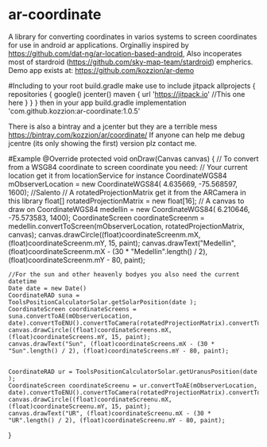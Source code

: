 # ar-coordinate
A library for converting coordinates in varios systems to screen coordinates for use in android ar applications. 
Orginalliy inspired by https://github.com/dat-ng/ar-location-based-android, 
Also incoperates most of stardroid (https://github.com/sky-map-team/stardroid) empherics.
Demo app exists at:
https://github.com/kozzion/ar-demo

#Including
to your root build.gradle make use to include jitpack
allprojects {
    repositories {
        google()
        jcenter()
        maven {
            url 'https://jitpack.io' //This one here
        }
    }
}
then in your app build.gradle
implementation 'com.github.kozzion:ar-coordinate:1.0.5'

There is also a bintray and a jcenter but they are a terrible mess
https://bintray.com/kozzion/ar/coordinate/
If anyone can help me debug jcentre (its only showing the first) version plz contact me.

#Example
@Override
protected void onDraw(Canvas canvas) {
	// To convert from a WSG84 coordinate to screen coordinate you need:
	// Your current location get it from locationService for instance
	CoordinateWGS84 mObserverLocation = new CoordinateWGS84( 4.635669, -75.568597, 1600); //Salento
	// A rotatedProjectionMatrix get it from the ARCamera in this library
	float[] rotatedProjectionMatrix = new float[16];
	// A canvas to draw on
	CoordinateWGS84 medellin = new CoordinateWGS84( 6.210646, -75.573583, 1400);
	CoordinateScreen coordinateScreenm = medellin.convertToScreen(mObserverLocation, rotatedProjectionMatrix, canvas);
	canvas.drawCircle((float)coordinateScreenm.mX, (float)coordinateScreenm.mY, 15, paint);
	canvas.drawText("Medellin", (float)coordinateScreenm.mX - (30 * "Medellin".length() / 2), (float)coordinateScreenm.mY - 80, paint);

	//For the sun and other heavenly bodyes you also need the current datetime
	Date date = new Date()
	CoordinateRAD suna = ToolsPositionCalculatorSolar.getSolarPosition(date );
	CoordinateScreen coordinateScreens = suna.convertToAE(mObserverLocation, date).convertToENU().convertToCamera(rotatedProjectionMatrix).convertToScreen(canvas);
	canvas.drawCircle((float)coordinateScreens.mX, (float)coordinateScreens.mY, 15, paint);
	canvas.drawText("Sun", (float)coordinateScreens.mX - (30 * "Sun".length() / 2), (float)coordinateScreens.mY - 80, paint);


	CoordinateRAD ur = ToolsPositionCalculatorSolar.getUranusPosition(date );
	CoordinateScreen coordinateScreenu = ur.convertToAE(mObserverLocation, date).convertToENU().convertToCamera(rotatedProjectionMatrix).convertToScreen(canvas);
	canvas.drawCircle((float)coordinateScreenu.mX, (float)coordinateScreenu.mY, 15, paint);
	canvas.drawText("UR", (float)coordinateScreenu.mX - (30 * "UR".length() / 2), (float)coordinateScreenu.mY - 80, paint);
}



